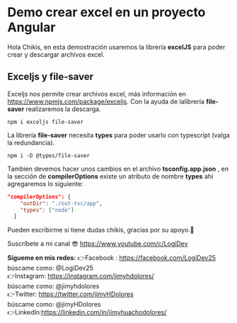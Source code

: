 # Demo crear excel en un proyecto Angular

Hola Chikis, en esta demostración usaremos la librería **excelJS** para poder crear y descargar archivos excel.

## Exceljs y file-saver

Exceljs nos permite crear archivos excel, más información en https://www.npmjs.com/package/exceljs. Con la ayuda de lalibrería **file-saver** realizaremos la descarga.

```console
npm i exceljs file-saver
```

La librería **file-saver** necesita **types** para poder usarlo con typescript (valga la redundancia).

```console
npm i -D @types/file-saver
```

Tambien devemos hacer unos cambios en el archivo **tsconfig.app.json** , en la sección de **compilerOptions** existe un atributo de nombre **types** ahi agregaremos lo siguiente:

```json
"compilerOptions": {
    "outDir": "./out-tsc/app",
    "types": ["node"]
  }
```

Pueden escribirme si tiene dudas chikis, gracias por su apoyo.🤗

Suscríbete a mi canal 😎
https://www.youtube.com/c/LogiDev

**Sígueme en mis redes:**
👉Facebook : https://facebook.com/LogiDev25  
búscame como: @LogiDev25  
👉Instagram: https://instagram.com/jimyhdolores/  
búscame como: @jimyhdolores  
👉Twitter: https://twitter.com/jimyHDolores  
búscame como: @jimyHDolores  
👉LinkedIn:https://linkedin.com/in/jimyhuachodolores/
